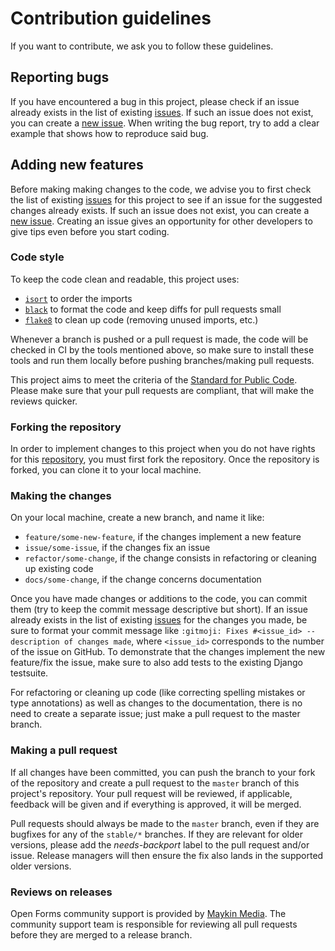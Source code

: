 # Contribution guidelines

If you want to contribute, we ask you to follow these guidelines.

## Reporting bugs

If you have encountered a bug in this project, please check if an issue already 
exists in the list of existing [issues][issues]. If such an issue does not 
exist, you can create a [new issue][new_issue]. When writing the bug report, 
try to add a clear example that shows how to reproduce said bug.

## Adding new features

Before making making changes to the code, we advise you to first check the list 
of existing [issues][issues] for this project to see if an issue for the 
suggested changes already exists. If such an issue does not exist, you can 
create a [new issue][new_issue]. Creating an issue gives an opportunity for 
other developers to give tips even before you start coding.

### Code style

To keep the code clean and readable, this project uses:

- [`isort`](https://github.com/timothycrosley/isort) to order the imports
- [`black`](https://github.com/psf/black) to format the code and keep diffs for 
  pull requests small
- [`flake8`](https://github.com/PyCQA/flake8) to clean up code (removing unused
  imports, etc.)

Whenever a branch is pushed or a pull request is made, the code will be checked 
in CI by the tools mentioned above, so make sure to install these tools and run 
them locally before pushing branches/making pull requests.

This project aims to meet the criteria of the 
[Standard for Public Code][Standard_for_Public_Code]. Please make sure that 
your pull requests are compliant, that will make the reviews quicker.

### Forking the repository

In order to implement changes to this project when you do not have rights for 
this [repository][repository], you must first fork the repository. Once the 
repository is forked, you can clone it to your local machine.

### Making the changes

On your local machine, create a new branch, and name it like:
- `feature/some-new-feature`, if the changes implement a new feature
- `issue/some-issue`, if the changes fix an issue
- `refactor/some-change`, if the change consists in refactoring or cleaning up
existing code
- `docs/some-change`, if the change concerns documentation

Once you have made changes or additions to the code, you can commit them (try 
to keep the commit message descriptive but short). If an issue already exists 
in the list of existing [issues][issues] for the changes you made, be sure to 
format your commit message like 
`:gitmoji: Fixes #<issue_id> -- description of changes made`, where 
`<issue_id>` corresponds to the number of the issue on GitHub. To demonstrate 
that the changes implement the new feature/fix the issue, make sure to also add 
tests to the existing Django testsuite.

For refactoring or cleaning up code (like correcting spelling mistakes or type
annotations) as well as changes to the documentation, there is no need to create
a separate issue; just make a pull request to the master branch.

### Making a pull request

If all changes have been committed, you can push the branch to your fork of the 
repository and create a pull request to the `master` branch of this project's 
repository. Your pull request will be reviewed, if applicable, feedback will be 
given and if everything is approved, it will be merged.

Pull requests should always be made to the `master` branch, even if they are bugfixes
for any of the `stable/*` branches. If they are relevant for older versions, please add
the *needs-backport* label to the pull request and/or issue. Release managers will then
ensure the fix also lands in the supported older versions.

### Reviews on releases

Open Forms community support is provided by [Maykin Media][Maykin_Media]. 
The community support team is responsible for reviewing all pull requests 
before they are merged to a release branch.


[issues]: https://github.com/open-formulieren/open-forms/issues
[new_issue]: https://github.com/open-formulieren/open-forms/issues/new/choose
[mailinglist]: t.b.d.
[Standard_for_Public_Code]: https://standard.publiccode.net
[repository]: https://github.com/open-formulieren/open-forms
[Maykin_Media]: https://www.maykinmedia.nl
